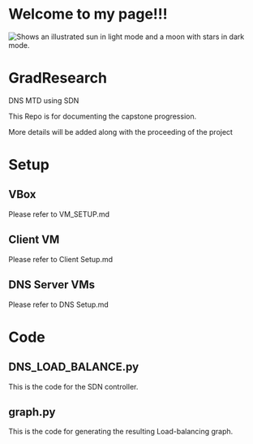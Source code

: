 # Welcome to my page!!!

<picture>
  <source media="(prefers-color-scheme: dark)" srcset="https://user-images.githubusercontent.com/25423296/163456776-7f95b81a-f1ed-45f7-b7ab-8fa810d529fa.png">
  <source media="(prefers-color-scheme: light)" srcset="https://user-images.githubusercontent.com/25423296/163456779-a8556205-d0a5-45e2-ac17-42d089e3c3f8.png">
  <img alt="Shows an illustrated sun in light mode and a moon with stars in dark mode." src="https://user-images.githubusercontent.com/25423296/163456779-a8556205-d0a5-45e2-ac17-42d089e3c3f8.png">
</picture>


# GradResearch
DNS MTD using SDN

This Repo is for documenting the capstone progression.

More details will be added along with the proceeding of the project

# Setup

## VBox

Please refer to VM_SETUP.md

## Client VM

Please refer to Client Setup.md

## DNS Server VMs

Please refer to DNS Setup.md

# Code

## DNS_LOAD_BALANCE.py

This is the code for the SDN controller.

## graph.py

This is the code for generating the resulting Load-balancing graph.
